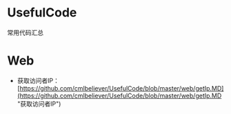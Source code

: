 # UsefulCode
常用代码汇总

# Web #
- 获取访问者IP：[https://github.com/cmlbeliever/UsefulCode/blob/master/web/getIp.MD](https://github.com/cmlbeliever/UsefulCode/blob/master/web/getIp.MD "获取访问者IP")